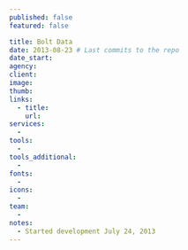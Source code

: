 ```yaml
---
published: false
featured: false

title: Bolt Data
date: 2013-08-23 # Last commits to the repo
date_start:
agency:
client:
image:
thumb:
links:
  - title:
    url:
services:
  -
tools:
  -
tools_additional:
  -
fonts:
  -
icons:
  -
team:
  -
notes:
  - Started development July 24, 2013
---
```

